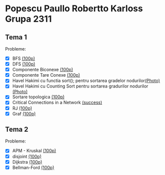 # Popescu Paullo Robertto Karloss Grupa 2311

## Tema 1 
Probleme: 
- [x] BFS [(100p)](https://infoarena.ro/job_detail/2797664?action=view-source)
- [x] DFS [(100p)](https://infoarena.ro/job_detail/2797669?action=view-source)
- [x] Componente Biconexe [(100p)](https://infoarena.ro/job_detail/2797675?action=view-source)
- [x] Componente Tare Conexe [(100p)](https://infoarena.ro/job_detail/2797676?action=view-source)
- [x] Havel Hakimi cu functia sort(); pentru sortarea gradelor nodurilor[(Photo)](https://imgur.com/noJMXa9)
- [x] Havel Hakimi cu Counting Sort pentru sortarea gradurilor nodurilor [(Photo)](https://imgur.com/noJMXa9)
- [x] Sortare topologica [(100p)](https://infoarena.ro/job_detail/2797552?action=view-source)
- [x] Critical Connections in a Network [(success)](https://leetcode.com/problems/critical-connections-in-a-network/)
- [x] RJ [(100p)](https://www.infoarena.ro/job_detail/2799509)
- [x] Graf [(100p)](https://www.infoarena.ro/job_detail/2800679)

## Tema 2
Probleme:
- [x] APM - Kruskal [(100p)](https://infoarena.ro/job_detail/2807085?action=view-source)
- [x] disjoint [(100p)](https://infoarena.ro/job_detail/2807108?action=view-source)
- [x] Dijkstra [(100p)](https://infoarena.ro/job_detail/2807148?action=view-source)
- [x] Bellman-Ford [(100p)](https://infoarena.ro/job_detail/2807149?action=view-source)
